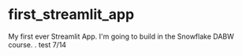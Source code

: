 # first_streamlit_app
My first ever Streamlit App. I'm going to build in the Snowflake DABW course. 
.
test 7/14
